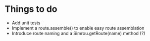 Things to do
============

* Add unit tests
* Implement a route.assemble() to enable easy route assemblation
* Introduce route naming and a Simrou.getRoute(name) method (?)